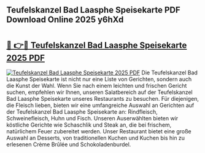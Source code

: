 ## Teufelskanzel Bad Laasphe Speisekarte PDF Download Online 2025 y6hXd

# <h2><a href="http://gcc8wg.nevu.top/?p=Teufelskanzel+Bad+Laasphe+Speisekarte">🔗 👉🔴 Teufelskanzel Bad Laasphe Speisekarte 2025 PDF</a></h2>

[![Teufelskanzel Bad Laasphe Speisekarte 2025 PDF](https://i.imgur.com/dBaPXMq.png)](http://gcc8wg.nevu.top/?p=Teufelskanzel+Bad+Laasphe+Speisekarte)
Die Teufelskanzel Bad Laasphe Speisekarte ist nicht nur eine Liste von Gerichten, sondern auch die Kunst der Wahl. Wenn Sie nach einem leichten und frischen Gericht suchen, empfehlen wir Ihnen, unseren Salatbereich auf der Teufelskanzel Bad Laasphe Speisekarte unseres Restaurants zu besuchen. Für diejenigen, die Fleisch lieben, bieten wir eine umfangreiche Auswahl an Gerichten auf der Teufelskanzel Bad Laasphe Speisekarte an: Rindfleisch, Schweinefleisch, Huhn und Fisch. Unseren Auserwählten bieten wir köstliche Gerichte wie Schaschlik und Steak an, die bei frischem, natürlichem Feuer zubereitet werden. Unser Restaurant bietet eine große Auswahl an Desserts, von traditionellen Kuchen und Kuchen bis hin zu erlesenen Crème Brûlée und Schokoladenburdel.
